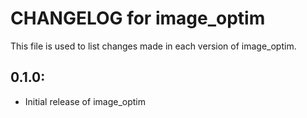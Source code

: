 # CHANGELOG for image_optim

This file is used to list changes made in each version of image_optim.

## 0.1.0:

* Initial release of image_optim
